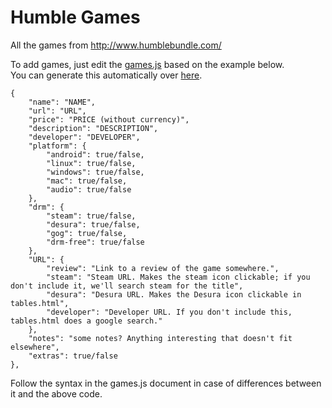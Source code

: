 Humble Games
============

All the games from http://www.humblebundle.com/

To add games, just edit the [games.js](https://github.com/Calvein/humble-games/blob/gh-pages/scripts/games.js)
based on the example below.  
You can generate this automatically over [here](http://calvein.github.io/humble-games/json.html).

    {
        "name": "NAME",
        "url": "URL",
        "price": "PRICE (without currency)",
        "description": "DESCRIPTION",
        "developer": "DEVELOPER",
        "platform": {
            "android": true/false,
            "linux": true/false,
            "windows": true/false,
            "mac": true/false,
            "audio": true/false
        },
        "drm": {
            "steam": true/false,
            "desura": true/false,
            "gog": true/false,
            "drm-free": true/false
        },
        "URL": {
            "review": "Link to a review of the game somewhere.",
            "steam": "Steam URL. Makes the steam icon clickable; if you don't include it, we'll search steam for the title",
            "desura": "Desura URL. Makes the Desura icon clickable in tables.html",
            "developer": "Developer URL. If you don't include this, tables.html does a google search."
        },
        "notes": "some notes? Anything interesting that doesn't fit elsewhere",
        "extras": true/false
    },


Follow the syntax in the games.js document in case of differences between it and the above code.
